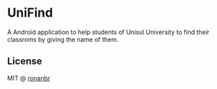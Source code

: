 # UniFind
A Android application to help students of Unisul University to find their classroms by giving the name of them.

## License
MIT @ [ronanbr](https://github.com/ronanbr/Unifind/blob/master/LICENSE)
